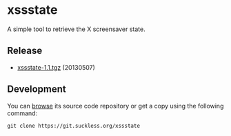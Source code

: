 xssstate
========
A simple tool to retrieve the X screensaver state. 

Release
-------

* [xssstate-1.1.tgz](//dl.suckless.org/tools/xssstate-1.1.tar.gz)
  (20130507)

Development
-----------
You can [browse](//git.suckless.org/xssstate/) its source code repository
or get a copy using the following command:

	git clone https://git.suckless.org/xssstate

